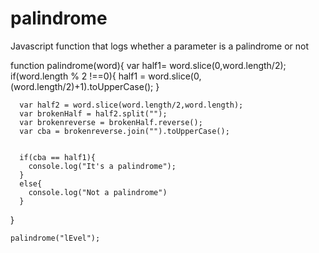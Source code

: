 # palindrome
Javascript function that logs whether a parameter is a palindrome or not

  function palindrome(word){
      var half1= word.slice(0,word.length/2);
        if(word.length % 2 !==0){
        half1 = word.slice(0,(word.length/2)+1).toUpperCase();
        }
      
      var half2 = word.slice(word.length/2,word.length);
      var brokenHalf = half2.split("");
      var brokenreverse = brokenHalf.reverse();
      var cba = brokenreverse.join("").toUpperCase();
    
      
      if(cba == half1){
        console.log("It's a palindrome");
      }
      else{
        console.log("Not a palindrome")
      }
  }

    palindrome("lEvel");
